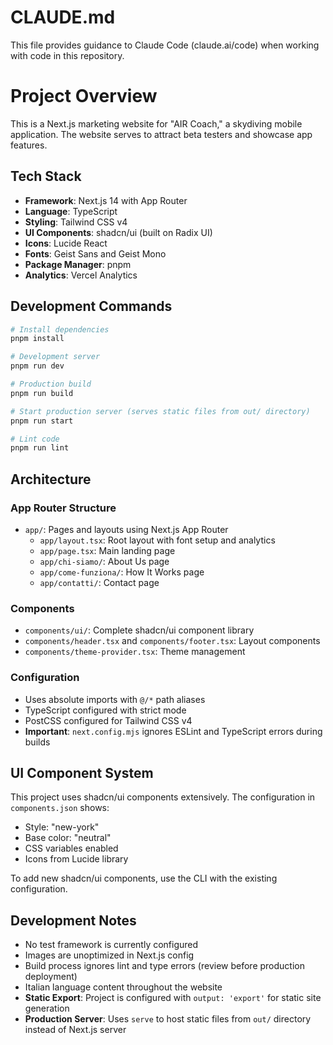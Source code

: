 # CLAUDE.md

This file provides guidance to Claude Code (claude.ai/code) when working with code in this repository.

# Project Overview

This is a Next.js marketing website for "AIR Coach," a skydiving mobile application. The website serves to attract beta testers and showcase app features.

## Tech Stack

- **Framework**: Next.js 14 with App Router
- **Language**: TypeScript
- **Styling**: Tailwind CSS v4
- **UI Components**: shadcn/ui (built on Radix UI)
- **Icons**: Lucide React
- **Fonts**: Geist Sans and Geist Mono
- **Package Manager**: pnpm
- **Analytics**: Vercel Analytics

## Development Commands

```bash
# Install dependencies
pnpm install

# Development server
pnpm run dev

# Production build
pnpm run build

# Start production server (serves static files from out/ directory)
pnpm run start

# Lint code
pnpm run lint
```

## Architecture

### App Router Structure
- `app/`: Pages and layouts using Next.js App Router
  - `app/layout.tsx`: Root layout with font setup and analytics
  - `app/page.tsx`: Main landing page
  - `app/chi-siamo/`: About Us page
  - `app/come-funziona/`: How It Works page
  - `app/contatti/`: Contact page

### Components
- `components/ui/`: Complete shadcn/ui component library
- `components/header.tsx` and `components/footer.tsx`: Layout components
- `components/theme-provider.tsx`: Theme management

### Configuration
- Uses absolute imports with `@/*` path aliases
- TypeScript configured with strict mode
- PostCSS configured for Tailwind CSS v4
- **Important**: `next.config.mjs` ignores ESLint and TypeScript errors during builds

## UI Component System

This project uses shadcn/ui components extensively. The configuration in `components.json` shows:
- Style: "new-york"
- Base color: "neutral"
- CSS variables enabled
- Icons from Lucide library

To add new shadcn/ui components, use the CLI with the existing configuration.

## Development Notes

- No test framework is currently configured
- Images are unoptimized in Next.js config
- Build process ignores lint and type errors (review before production deployment)
- Italian language content throughout the website
- **Static Export**: Project is configured with `output: 'export'` for static site generation
- **Production Server**: Uses `serve` to host static files from `out/` directory instead of Next.js server